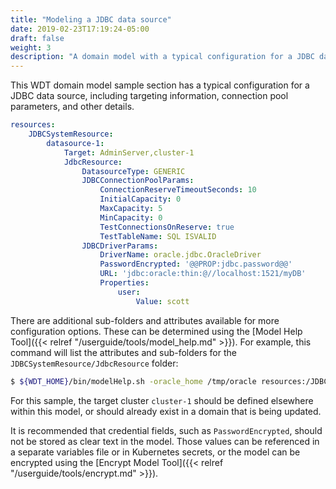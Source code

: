 ```yaml
---
title: "Modeling a JDBC data source"
date: 2019-02-23T17:19:24-05:00
draft: false
weight: 3
description: "A domain model with a typical configuration for a JDBC data source."
---
```


This WDT domain model sample section has a typical configuration for a JDBC data source, including targeting information, connection pool parameters, and other details.

```yaml
resources:
    JDBCSystemResource:
        datasource-1:
            Target: AdminServer,cluster-1
            JdbcResource:
                DatasourceType: GENERIC
                JDBCConnectionPoolParams:
                    ConnectionReserveTimeoutSeconds: 10
                    InitialCapacity: 0
                    MaxCapacity: 5
                    MinCapacity: 0
                    TestConnectionsOnReserve: true
                    TestTableName: SQL ISVALID
                JDBCDriverParams:
                    DriverName: oracle.jdbc.OracleDriver
                    PasswordEncrypted: '@@PROP:jdbc.password@@'
                    URL: 'jdbc:oracle:thin:@//localhost:1521/myDB'
                    Properties:
                        user:
                            Value: scott
```
There are additional sub-folders and attributes available for more configuration options. These can be determined using the [Model Help Tool]({{< relref "/userguide/tools/model_help.md" >}}). For example, this command will list the attributes and sub-folders for the `JDBCSystemResource/JdbcResource` folder:
```bash
$ ${WDT_HOME}/bin/modelHelp.sh -oracle_home /tmp/oracle resources:/JDBCSystemResource/JdbcResource
```

For this sample, the target cluster `cluster-1` should be defined elsewhere within this model, or should already exist in a domain that is being updated.

It is recommended that credential fields, such as `PasswordEncrypted`, should not be stored as clear text in the model. Those values can be referenced in a separate variables file or in Kubernetes secrets, or the model can be encrypted using the [Encrypt Model Tool]({{< relref "/userguide/tools/encrypt.md" >}}).
